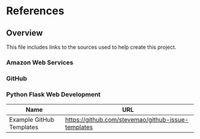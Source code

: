 # References

## Overview

This file includes links to the sources used to help create this project.

### Amazon Web Services

### GitHub

### Python Flask Web Development

| Name                     | URL                                                |
| ------------------------ | -------------------------------------------------- |
| Example GitHub Templates | https://github.com/stevemao/github-issue-templates |
